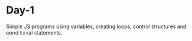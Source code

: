 # Day-1
Simple JS programs using variables, creating loops, control structures and conditional statements.
